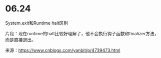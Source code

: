# 06.24

System.exit和Runtime halt区别

片段：现在runtime的halt比较好理解了，他不会执行钩子函数和finalizer方法，而是直接退出。

来源：https://www.cnblogs.com/yanbit/p/4739473.html
